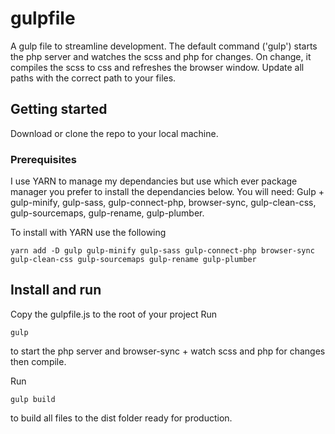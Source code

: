 # gulpfile
A gulp file to streamline development. The default command ('gulp') starts the php server and watches the scss and php for changes. On change, it compiles the scss to css and refreshes the browser window.
Update all paths with the correct path to your files.

## Getting started
Download or clone the repo to your local machine.

### Prerequisites
I use YARN to manage my dependancies but use which ever package manager you prefer to install the dependancies below.
You will need:
Gulp + gulp-minify, gulp-sass, gulp-connect-php, browser-sync, gulp-clean-css, gulp-sourcemaps, gulp-rename, gulp-plumber.

To install with YARN use the following

```
yarn add -D gulp gulp-minify gulp-sass gulp-connect-php browser-sync gulp-clean-css gulp-sourcemaps gulp-rename gulp-plumber
```

## Install and run
Copy the gulpfile.js to the root of your project
Run 

```
gulp
```

to start the php server and browser-sync + watch scss and php for changes then compile.

Run

```
gulp build
```

to build all files to the dist folder ready for production.

